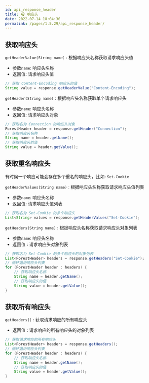 ```yaml
---
id: api_response_header
title: 🎧 响应头
date: 2022-07-14 18:04:30
permalink: /pages/1.5.29/api_response_header/
---
```


## 获取响应头

`getHeaderValue(String name)` : 根据响应头名称获取请求响应头值
- 参数`name`: 响应头名称
- 返回值: 请求响应头值

```java
// 获取 Content-Encoding 响应头的值
String value = response.getHeaderValue("Content-Encoding");
```

`getHeader(String name)` : 根据响应头名称获取单个请求响应头
- 参数`name`: 响应头名称
- 返回值: 请求响应头对象

```java
// 获取名为 Connection 的响应头对象 
ForestHeader header = response.getHeader("Connection");
// 获取响应头名称
String name = header.getName();
// 获取响应头的值
String value = header.getValue();
```

## 获取重名响应头

有时候一个响应可能会存在多个重名的响应头，比如: `Set-Cookie`

`getHeaderValues(String name)` : 根据响应头名称获取请求响应头值列表
- 参数`name`: 响应头名称
- 返回值: 请求响应头值列表

```java
// 获取名为 Set-Cookie 的多个响应头
List<String> values = response.getHeaderValues("Set-Cookie");
```

`getHeaders(String name)` : 根据响应头名称获取请求响应头对象列表
- 参数`name`: 响应头名称
- 返回值 : 请求响应头对象列表

```java
// 获取名为 Set-Cookie 的多个响应头的对象列表
List<ForestHeader> headers = response.getHeaders("Set-Cookie");
// 循环遍历响应头列表
for (ForestHeader header : headers) {
    // 获取响应头名称
    String name = header.getName();
    // 获取响应头的值
    String value = header.getValue();
}
```

## 获取所有响应头

`getHeaders()` : 获取请求响应的所有响应头
- 返回值 : 请求响应的所有响应头的对象列表

```java
// 获取请求响应的所有响应头
List<ForestHeader> headers = response.getHeaders();
// 循环遍历响应头列表
for (ForestHeader header : headers) {
    // 获取响应头名称
    String name = header.getName();
    // 获取响应头的值
    String value = header.getValue();
}
```

